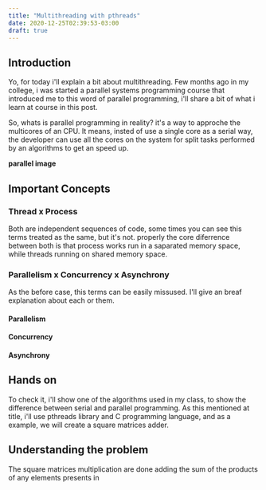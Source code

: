 ```yaml
---
title: "Multithreading with pthreads"
date: 2020-12-25T02:39:53-03:00
draft: true
---
```


## Introduction

Yo, for today i'll explain a bit about multithreading. Few months ago in my college, i was started a parallel systems programming course that introduced me to this word of parallel programming, i'll share a bit of what i learn at course in this post.

So, whats is parallel programming in reality? it's a way to approche the multicores of an CPU. It means, insted of use a single core as a serial way, the developer can use all the cores on the system for split tasks performed by an algorithms to get an speed up.

**parallel image**

## Important Concepts

### Thread x Process

Both are independent sequences of code, some times you can see this terms treated as the same, but it's not. properly the core diferrence between both is that process works run in a saparated memory space, while threads running on shared memory space.

### Parallelism x Concurrency x Asynchrony

As the before case, this terms can be easily missused. I'll give an breaf explanation about each or them.

#### Parallelism

#### Concurrency

#### Asynchrony

## Hands on

To check it, i'll show one of the algorithms used in my class, to show the difference between serial and parallel programming. As this mentioned at title, i'll use pthreads library and C programming language, and as a example, we will create a square matrices adder.

## Understanding the problem

The square matrices multiplication are done adding the sum of the products of any elements presents in
